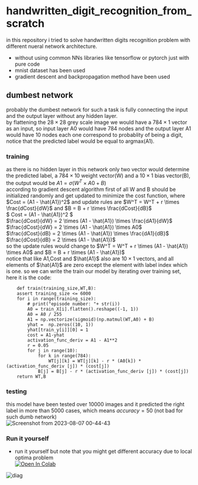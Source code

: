 # handwritten_digit_recognition_from_scratch
in this repository i tried to solve handwritten digits recognition problem with different nueral network architecture.

- without using common NNs libraries like tensorflow or pytorch just with pure code
- mnist dataset has been used
- gradient descent and backpropagation method have been used

## dumbest network
probably the dumbest network for such a task is fully connecting the input and the output layer without any hidden layer.<br />
by flattening the $`28 \times 28`$ grey scale image we would have a $`784 \times 1`$ vector as an input,
so input layer A0 would have 784 nodes and the output layer A1 would have 10 nodes each one correspond to probablity of being a digit,
notice that the predicted label would be equal to argmax(A1).<br />
### training
as there is no hidden layer in this network only two vector would determine the predicted label, a $`784 \times 10`$ weight vector(W) and a $`10 \times 1`$ bias vector(B),
the output would be $`A1 = \sigma{(W^T \times A0 + B)}`$ <br />
according to gradient descent algorithm first of all W and B should be initialized randomly and get updated to minimize the cost function,
where $`Cost = (A1 - \hat{A1})^2`$ and update rules are $`W^T = W^T + r \times \frac{dCost}{dW}`$ and $`B = B + r \times \frac{dCost}{dB}`$ <br />
$` Cost = (A1 - \hat{A1})^2 `$ <br />
$`\frac{dCost}{dW} = 2 \times (A1 - \hat{A1}) \times \frac{dA1}{dW}`$ <br />
$`\frac{dCost}{dW} = 2 \times (A1 - \hat{A1}) \times A0`$ <br />
$`\frac{dCost}{dB} = 2 \times (A1 - \hat{A1}) \times \frac{dA1}{dB}`$ <br />
$`\frac{dCost}{dB} = 2 \times (A1 - \hat{A1})`$ <br />
so the update rules would change to $`W^T = W^T + r \times (A1 - \hat{A1}) \times A0`$ and $`B = B + r \times (A1 - \hat{A1})`$ <br />
notice that like A1,Cost and $`\hat{A1}`$ also are $`10 \times 1`$ vectors,
and all elements of $`\hat{A1}`$ are zero except the element with label index which is one.
so we can write the train our model by iterating over training set,
here it is the code:
```
    def train(training_size,WT,B):
    assert training_size <= 6000
    for i in range(training_size):
        # print("episode number: "+ str(i))
        A0 = train_X[i].flatten().reshape((-1, 1))
        A0 = A0 / 255
        A1 = np.vectorize(sigmoid)(np.matmul(WT,A0) + B)
        yhat =  np.zeros((10, 1))
        yhat[train_y[i]][0] = 1
        cost = A1-yhat
        activation_func_deriv = A1 - A1**2
        r = 0.05
        for j in range(10):
            for k in range(784):
                WT[j][k] = WT[j][k] - r * (A0[k]) * (activation_func_deriv [j]) * (cost[j])
            B[j] = B[j] - r * (activation_func_deriv [j]) * (cost[j])
    return WT,B
```
### testing
this model have been tested over 10000 images and it predicted the right label in more than 5000 cases,
which means $`accuracy = 50%`$ (not bad for such dumb network) <br />
![Screenshot from 2023-08-07 00-44-43](https://github.com/Mehrdadghassabi/handwritten_digit_recognition_from_scratch/assets/53050138/eb5aead0-28f7-4003-94ad-c9795cdd58de)

### Run it yourself
- run it yourself but note that you might get different accuracy due to local optima problem </br>
[![Open In Colab](https://colab.research.google.com/assets/colab-badge.svg)](https://colab.research.google.com/github/Mehrdadghassabi/handwritten_digit_recognition_from_scratch/blob/main/dumbest%D9%80network.ipynb)


![diag](https://github.com/Mehrdadghassabi/handwritten_digit_recognition_from_scratch/assets/53050138/fb1743a7-9bf5-49c9-b61e-896486f696b2)
